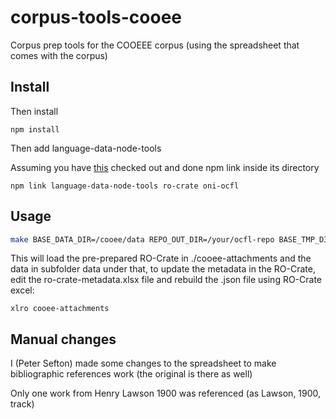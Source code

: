 # corpus-tools-cooee

Corpus prep tools for the COOEEE corpus (using the spreadsheet that comes with the corpus)

## Install

Then install
```
npm install
```
Then add language-data-node-tools

Assuming you have [this](https://github.com/Language-Research-Technology/language-data-node-tools) checked out and done npm link inside its directory

```
npm link language-data-node-tools ro-crate oni-ocfl
```

## Usage 

```bash
make BASE_DATA_DIR=/cooee/data REPO_OUT_DIR=/your/ocfl-repo BASE_TMP_DIR=/your/temp
```

This will load the pre-prepared RO-Crate in ./cooee-attachments and the data in subfolder data under that, to update the metadata in the RO-Crate, edit the ro-crate-metadata.xlsx file and rebuild the .json file using RO-Crate excel:

```
xlro cooee-attachments
```

## Manual changes

I (Peter Sefton) made some changes to the spreadsheet to make bibliographic references work (the original is there as well)

Only one work from Henry Lawson 1900 was referenced (as Lawson, 1900, track)

